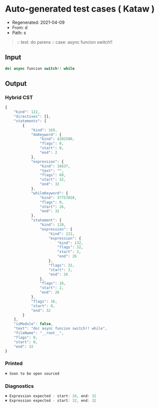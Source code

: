 # Auto-generated test cases ( Kataw )
- Regenerated: 2021-04-09
- From: d
- Path: s
> :: test: do parens
> :: case: async funcion switch!!
## Input

`````js
do( async funcion switch!! while
`````

## Output

### Hybrid CST

```javascript
{
    "kind": 122,
    "directives": [],
    "statements": [
        {
            "kind": 169,
            "doKeyword": {
                "kind": 4202580,
                "flags": 0,
                "start": 0,
                "end": 2
            },
            "expression": {
                "kind": 16637,
                "text": "",
                "flags": 68,
                "start": 32,
                "end": 32
            },
            "whileKeyword": {
                "kind": 37757028,
                "flags": 0,
                "start": 26,
                "end": 32
            },
            "statement": {
                "kind": 120,
                "expression": {
                    "kind": 121,
                    "expression": {
                        "kind": 132,
                        "flags": 32,
                        "start": 2,
                        "end": 26
                    },
                    "flags": 32,
                    "start": 2,
                    "end": 26
                },
                "flags": 16,
                "start": 2,
                "end": 26
            },
            "flags": 16,
            "start": 0,
            "end": 32
        }
    ],
    "isModule": false,
    "text": "do( async funcion switch!! while",
    "fileName": "__root__",
    "flags": 0,
    "start": 0,
    "end": 32
}
```

### Printed

```javascript
✖ Soon to be open sourced
```

### Diagnostics

```javascript
✖ Expression expected - start: 26, end: 32
✖ Expression expected - start: 32, end: 32

```


